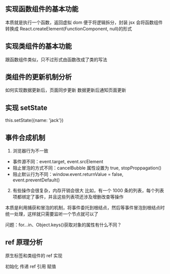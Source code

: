## 实现函数组件的基本功能

本质就是执行一个函数，返回虚拟 dom
便于将逻辑拆分，封装
jsx 会将函数组件转换成 React.createElement(FunctionComponent, null)的形式

## 实现类组件的基本功能

跟函数组件类似，只不过形式由函数改成了类的写法

## 类组件的更新机制分析

如何实现数据更新后，页面同步更新
数据更新后通知页面更新

## 实现 setState

this.setState({name: 'jack'})

## 事件合成机制

1. 浏览器行为不一致

- 事件源不同：event.target, event.srcElement
- 阻止冒泡的方式不同：cancelBubble 属性设置为 true, stopProppagation()
- 阻止默认行为不同：window.event.returnValue = false, event.preventDefault()

2. 有些操作会很复杂，内存开销会很大
   比如，有一个 1000 条的列表，每个列表项都绑定了事件，并且这些列表项还涉及增删改查等操作

本质是利用捕获和冒泡的机制，将事件委托到根结点，然后等事件冒泡到根结点时统一处理，这样就只需要监听一个节点就可以了

问题：for...in、Object.keys()获取对象的属性有什么不同？

## ref 原理分析

原生标签和类组件的 ref 实现

初始化
传递 ref 引用
赋值
